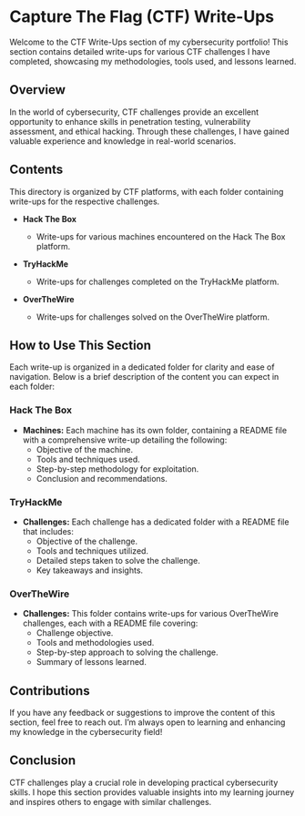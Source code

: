 # Capture The Flag (CTF) Write-Ups

Welcome to the CTF Write-Ups section of my cybersecurity portfolio! This section contains detailed write-ups for various CTF challenges I have completed, showcasing my methodologies, tools used, and lessons learned.

## Overview

In the world of cybersecurity, CTF challenges provide an excellent opportunity to enhance skills in penetration testing, vulnerability assessment, and ethical hacking. Through these challenges, I have gained valuable experience and knowledge in real-world scenarios.

## Contents

This directory is organized by CTF platforms, with each folder containing write-ups for the respective challenges.

- **Hack The Box**
  - Write-ups for various machines encountered on the Hack The Box platform.
  
- **TryHackMe**
  - Write-ups for challenges completed on the TryHackMe platform.
  
- **OverTheWire**
  - Write-ups for challenges solved on the OverTheWire platform.

## How to Use This Section

Each write-up is organized in a dedicated folder for clarity and ease of navigation. Below is a brief description of the content you can expect in each folder:

### Hack The Box

- **Machines:** Each machine has its own folder, containing a README file with a comprehensive write-up detailing the following:
  - Objective of the machine.
  - Tools and techniques used.
  - Step-by-step methodology for exploitation.
  - Conclusion and recommendations.

### TryHackMe

- **Challenges:** Each challenge has a dedicated folder with a README file that includes:
  - Objective of the challenge.
  - Tools and techniques utilized.
  - Detailed steps taken to solve the challenge.
  - Key takeaways and insights.

### OverTheWire

- **Challenges:** This folder contains write-ups for various OverTheWire challenges, each with a README file covering:
  - Challenge objective.
  - Tools and methodologies used.
  - Step-by-step approach to solving the challenge.
  - Summary of lessons learned.

## Contributions

If you have any feedback or suggestions to improve the content of this section, feel free to reach out. I’m always open to learning and enhancing my knowledge in the cybersecurity field!

## Conclusion

CTF challenges play a crucial role in developing practical cybersecurity skills. I hope this section provides valuable insights into my learning journey and inspires others to engage with similar challenges.


